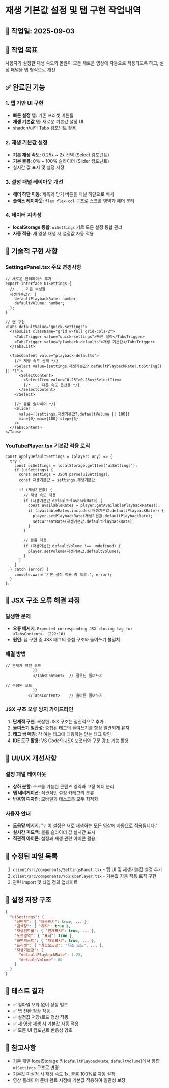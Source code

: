 # 재생 기본값 설정 및 탭 구현 작업내역

## 📅 작업일: 2025-09-03

## 🎯 작업 목표
사용자가 설정한 재생 속도와 볼륨이 모든 새로운 영상에 자동으로 적용되도록 하고, 설정 패널을 탭 형식으로 개선

## ✅ 완료된 기능

### 1. 탭 기반 UI 구현
- **빠른 설정** 탭: 기존 프리셋 버튼들
- **재생 기본값** 탭: 새로운 기본값 설정 UI
- shadcn/ui의 Tabs 컴포넌트 활용

### 2. 재생 기본값 설정
- **기본 재생 속도**: 0.25x ~ 2x 선택 (Select 컴포넌트)
- **기본 볼륨**: 0% ~ 100% 슬라이더 (Slider 컴포넌트)
- 실시간 값 표시 및 설정 저장

### 3. 설정 패널 레이아웃 개선
- **헤더 하단 이동**: 제목과 닫기 버튼을 패널 하단으로 배치
- **플렉스 레이아웃**: `flex flex-col` 구조로 스크롤 영역과 헤더 분리

### 4. 데이터 지속성
- **localStorage 통합**: `uiSettings` 키로 모든 설정 통합 관리
- **자동 적용**: 새 영상 재생 시 설정값 자동 적용

## 🔧 기술적 구현 사항

### SettingsPanel.tsx 주요 변경사항
```tsx
// 새로운 인터페이스 추가
export interface UISettings {
  // ... 기존 속성들
  재생기본값?: {
    defaultPlaybackRate: number;
    defaultVolume: number;
  };
}

// 탭 구현
<Tabs defaultValue="quick-settings">
  <TabsList className="grid w-full grid-cols-2">
    <TabsTrigger value="quick-settings">빠른 설정</TabsTrigger>
    <TabsTrigger value="playback-defaults">재생 기본값</TabsTrigger>
  </TabsList>
  
  <TabsContent value="playback-defaults">
    {/* 재생 속도 선택 */}
    <Select value={settings.재생기본값?.defaultPlaybackRate?.toString() || "1"}>
      <SelectContent>
        <SelectItem value="0.25">0.25x</SelectItem>
        {/* ... 다른 속도 옵션들 */}
      </SelectContent>
    </Select>
    
    {/* 볼륨 슬라이더 */}
    <Slider
      value={[settings.재생기본값?.defaultVolume || 100]}
      min={0} max={100} step={5}
    />
  </TabsContent>
</Tabs>
```

### YouTubePlayer.tsx 기본값 적용 로직
```tsx
const applyDefaultSettings = (player: any) => {
  try {
    const uiSettings = localStorage.getItem('uiSettings');
    if (uiSettings) {
      const settings = JSON.parse(uiSettings);
      const 재생기본값 = settings.재생기본값;
      
      if (재생기본값) {
        // 재생 속도 적용
        if (재생기본값.defaultPlaybackRate) {
          const availableRates = player.getAvailablePlaybackRates();
          if (availableRates.includes(재생기본값.defaultPlaybackRate)) {
            player.setPlaybackRate(재생기본값.defaultPlaybackRate);
            setCurrentRate(재생기본값.defaultPlaybackRate);
          }
        }
        
        // 볼륨 적용
        if (재생기본값.defaultVolume !== undefined) {
          player.setVolume(재생기본값.defaultVolume);
        }
      }
    }
  } catch (error) {
    console.warn('기본 설정 적용 중 오류:', error);
  }
};
```

## 🚨 JSX 구조 오류 해결 과정

### 발생한 문제
- **오류 메시지**: `Expected corresponding JSX closing tag for <TabsContent>. (222:10)`
- **원인**: 탭 구현 중 JSX 태그의 중첩 구조와 들여쓰기 불일치

### 해결 방법
```tsx
// 문제가 있던 코드
            )}
            </TabsContent>  // 잘못된 들여쓰기

// 수정된 코드
            )}
          </TabsContent>    // 올바른 들여쓰기
```

### JSX 구조 오류 방지 가이드라인
1. **단계적 구현**: 복잡한 JSX 구조는 점진적으로 추가
2. **들여쓰기 일관성**: 중첩된 태그의 들여쓰기를 항상 일관되게 유지
3. **태그 쌍 매칭**: 각 여는 태그에 대응하는 닫는 태그 확인
4. **IDE 도구 활용**: VS Code의 JSX 포맷터와 구문 강조 기능 활용

## 🎨 UI/UX 개선사항

### 설정 패널 레이아웃
- **상하 분할**: 스크롤 가능한 콘텐츠 영역과 고정 헤더 분리
- **탭 네비게이션**: 직관적인 설정 카테고리 분류
- **반응형 디자인**: 모바일과 데스크톱 모두 최적화

### 사용자 안내
- **도움말 메시지**: "💡 이 설정은 새로 재생하는 모든 영상에 자동으로 적용됩니다."
- **실시간 피드백**: 볼륨 슬라이더 값 실시간 표시
- **직관적 아이콘**: 설정과 재생 관련 아이콘 활용

## 📁 수정된 파일 목록
1. `client/src/components/SettingsPanel.tsx` - 탭 UI 및 재생기본값 설정 추가
2. `client/src/components/YouTubePlayer.tsx` - 기본값 자동 적용 로직 구현
3. 관련 import 및 타입 정의 업데이트

## 🔄 설정 저장 구조
```json
{
  "uiSettings": {
    "상단부": { "제목표시": true, ... },
    "검색창": { "유지": true },
    "재생컨트롤": { "전체표시": true, ... },
    "노트영역": { "표시": true },
    "화면텍스트": { "패널표시": true, ... },
    "프리셋": { "최소모드명": "최소 모드", ... },
    "재생기본값": {
      "defaultPlaybackRate": 1.25,
      "defaultVolume": 80
    }
  }
}
```

## 🧪 테스트 결과
- ✅ 컴파일 오류 없이 정상 빌드
- ✅ 탭 전환 정상 작동
- ✅ 설정값 저장/로드 정상 작동
- ✅ 새 영상 재생 시 기본값 자동 적용
- ✅ 모든 UI 컴포넌트 반응성 양호

## 📝 참고사항
- 기존 개별 localStorage 키(`defaultPlaybackRate`, `defaultVolume`)에서 통합 `uiSettings` 구조로 변경
- 기본값 미설정 시 재생 속도 1x, 볼륨 100%로 자동 설정
- 영상 플레이어 준비 완료 시점에 기본값 적용하여 일관성 보장